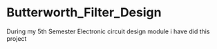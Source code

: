 # Butterworth_Filter_Design
 During my 5th Semester Electronic circuit design module i have did this project

